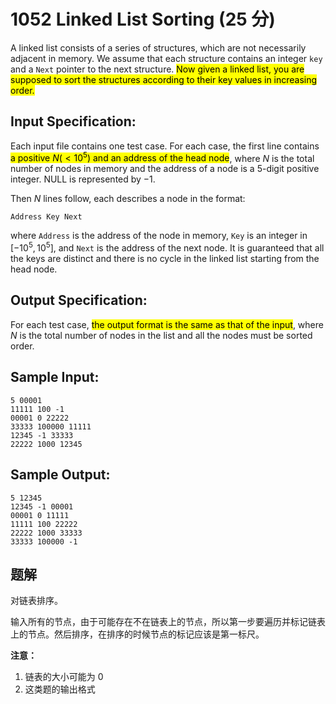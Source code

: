 # 1052 Linked List Sorting (25 分)

A linked list consists of a series of structures, which are not necessarily adjacent in memory. We assume that each structure contains an integer `key` and a `Next` pointer to the next structure. <mark>Now given a linked list, you are supposed to sort the structures according to their key values in increasing order.</mark>

## Input Specification:

Each input file contains one test case. For each case, the first line contains <mark>a positive $N (<10^5)$ and an address of the head node</mark>, where $N$ is the total number of nodes in memory and the address of a node is a 5-digit positive integer. NULL is represented by −1.

Then $N$ lines follow, each describes a node in the format:

```
Address Key Next
```

where `Address` is the address of the node in memory, `Key` is an integer in $[−10^5 ,10^5]$, and `Next` is the address of the next node. It is guaranteed that all the keys are distinct and there is no cycle in the linked list starting from the head node.

## Output Specification:

For each test case, <mark>the output format is the same as that of the input</mark>, where $N$ is the total number of nodes in the list and all the nodes must be sorted order.

## Sample Input:

```
5 00001
11111 100 -1
00001 0 22222
33333 100000 11111
12345 -1 33333
22222 1000 12345
```

## Sample Output:

```
5 12345
12345 -1 00001
00001 0 11111
11111 100 22222
22222 1000 33333
33333 100000 -1
```

## 题解

对链表排序。

输入所有的节点，由于可能存在不在链表上的节点，所以第一步要遍历并标记链表上的节点。然后排序，在排序的时候节点的标记应该是第一标尺。

**注意：**

1. 链表的大小可能为 0
2. 这类题的输出格式
